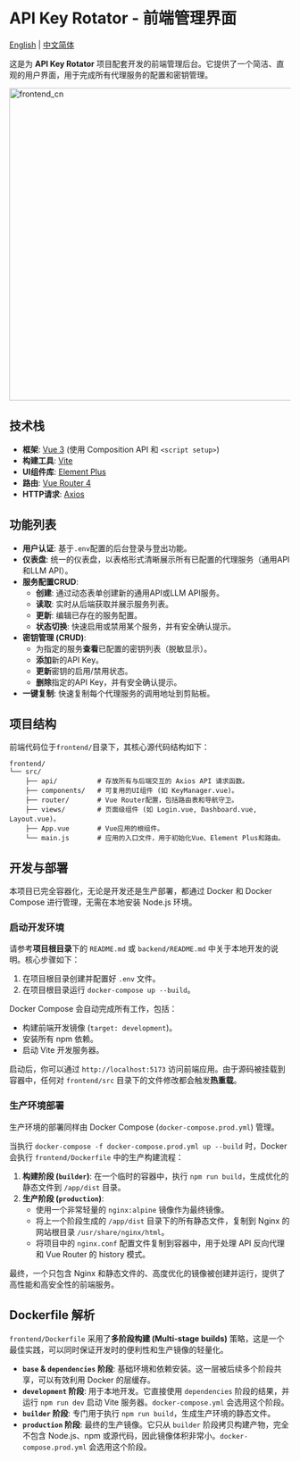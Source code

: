 # API Key Rotator - 前端管理界面

[English](README.md) | [中文简体](README_CN.md)

这是为 **API Key Rotator** 项目配套开发的前端管理后台。它提供了一个简洁、直观的用户界面，用于完成所有代理服务的配置和密钥管理。

<img width="2169" height="560" alt="frontend_cn" src="https://github.com/user-attachments/assets/0e55e83b-1630-4d60-a754-c899a8d07672" />

## 技术栈

*   **框架**: [Vue 3](https://vuejs.org/) (使用 Composition API 和 `<script setup>`)
*   **构建工具**: [Vite](https://vitejs.dev/)
*   **UI组件库**: [Element Plus](https://element-plus.org/)
*   **路由**: [Vue Router 4](https://router.vuejs.org/)
*   **HTTP请求**: [Axios](https://axios-http.com/)

## 功能列表

*   **用户认证**: 基于`.env`配置的后台登录与登出功能。
*   **仪表盘**: 统一的仪表盘，以表格形式清晰展示所有已配置的代理服务（通用API和LLM API）。
*   **服务配置CRUD**:
    *   **创建**: 通过动态表单创建新的通用API或LLM API服务。
    *   **读取**: 实时从后端获取并展示服务列表。
    *   **更新**: 编辑已存在的服务配置。
    *   **状态切换**: 快速启用或禁用某个服务，并有安全确认提示。
*   **密钥管理 (CRUD)**:
    *   为指定的服务**查看**已配置的密钥列表（脱敏显示）。
    *   **添加**新的API Key。
    *   **更新**密钥的启用/禁用状态。
    *   **删除**指定的API Key，并有安全确认提示。
*   **一键复制**: 快速复制每个代理服务的调用地址到剪贴板。

## 项目结构

前端代码位于`frontend/`目录下，其核心源代码结构如下：

```
frontend/
└── src/
    ├── api/          # 存放所有与后端交互的 Axios API 请求函数。
    ├── components/   # 可复用的UI组件 (如 KeyManager.vue)。
    ├── router/       # Vue Router配置，包括路由表和导航守卫。
    ├── views/        # 页面级组件 (如 Login.vue, Dashboard.vue, Layout.vue)。
    ├── App.vue       # Vue应用的根组件。
    └── main.js       # 应用的入口文件，用于初始化Vue、Element Plus和路由。
```

## 开发与部署

本项目已完全容器化，无论是开发还是生产部署，都通过 Docker 和 Docker Compose 进行管理，无需在本地安装 Node.js 环境。

### 启动开发环境

请参考**项目根目录**下的 `README.md` 或 `backend/README.md` 中关于本地开发的说明。核心步骤如下：

1.  在项目根目录创建并配置好 `.env` 文件。
2.  在项目根目录运行 `docker-compose up --build`。

Docker Compose 会自动完成所有工作，包括：
*   构建前端开发镜像 (`target: development`)。
*   安装所有 npm 依赖。
*   启动 Vite 开发服务器。

启动后，你可以通过 `http://localhost:5173` 访问前端应用。由于源码被挂载到容器中，任何对 `frontend/src` 目录下的文件修改都会触发**热重载**。

### 生产环境部署

生产环境的部署同样由 Docker Compose (`docker-compose.prod.yml`) 管理。

当执行 `docker-compose -f docker-compose.prod.yml up --build` 时，Docker 会执行 `frontend/Dockerfile` 中的生产构建流程：
1.  **构建阶段 (`builder`)**: 在一个临时的容器中，执行 `npm run build`，生成优化的静态文件到 `/app/dist` 目录。
2.  **生产阶段 (`production`)**:
    *   使用一个非常轻量的 `nginx:alpine` 镜像作为最终镜像。
    *   将上一个阶段生成的 `/app/dist` 目录下的所有静态文件，复制到 Nginx 的网站根目录 `/usr/share/nginx/html`。
    *   将项目中的 `nginx.conf` 配置文件复制到容器中，用于处理 API 反向代理和 Vue Router 的 history 模式。

最终，一个只包含 Nginx 和静态文件的、高度优化的镜像被创建并运行，提供了高性能和高安全性的前端服务。

## Dockerfile 解析

`frontend/Dockerfile` 采用了**多阶段构建 (Multi-stage builds)** 策略，这是一个最佳实践，可以同时保证开发时的便利性和生产镜像的轻量化。

*   **`base` & `dependencies` 阶段**: 基础环境和依赖安装。这一层被后续多个阶段共享，可以有效利用 Docker 的层缓存。
*   **`development` 阶段**: 用于本地开发。它直接使用 `dependencies` 阶段的结果，并运行 `npm run dev` 启动 Vite 服务器。`docker-compose.yml` 会选用这个阶段。
*   **`builder` 阶段**: 专门用于执行 `npm run build`，生成生产环境的静态文件。
*   **`production` 阶段**: 最终的生产镜像。它只从 `builder` 阶段拷贝构建产物，完全不包含 Node.js、npm 或源代码，因此镜像体积非常小。`docker-compose.prod.yml` 会选用这个阶段。
